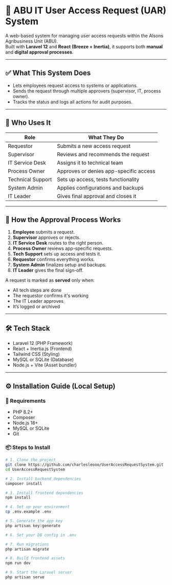 # 🚀 ABU IT User Access Request (UAR) System

A web-based system for managing user access requests within the Alsons Agribusiness Unit (ABU).  
Built with **Laravel 12** and **React (Breeze + Inertia)**, it supports both **manual** and **digital approval processes**.

---

## ✅ What This System Does

- Lets employees request access to systems or applications.
- Sends the request through multiple approvers (supervisor, IT, process owner).
- Tracks the status and logs all actions for audit purposes.

---

## 👥 Who Uses It

| Role               | What They Do                         |
|--------------------|--------------------------------------|
| Requestor          | Submits a new access request         |
| Supervisor         | Reviews and recommends the request   |
| IT Service Desk    | Assigns it to technical team         |
| Process Owner      | Approves or denies app-specific access |
| Technical Support  | Sets up access, tests functionality  |
| System Admin       | Applies configurations and backups   |
| IT Leader          | Gives final approval and closes it   |

---

## 🔄 How the Approval Process Works

1. **Employee** submits a request.
2. **Supervisor** approves or rejects.
3. **IT Service Desk** routes to the right person.
4. **Process Owner** reviews app-specific requests.
5. **Tech Support** sets up access and tests it.
6. **Requestor** confirms everything works.
7. **System Admin** finalizes setup and backups.
8. **IT Leader** gives the final sign-off.

A request is marked as **served** only when:
- All tech steps are done
- The requestor confirms it's working
- The IT Leader approves
- It’s logged or archived

---

## 🛠 Tech Stack

- Laravel 12 (PHP Framework)
- React + Inertia.js (Frontend)
- Tailwind CSS (Styling)
- MySQL or SQLite (Database)
- Node.js + Vite (Asset bundler)

---

## ⚙️ Installation Guide (Local Setup)

### 🔧 Requirements

- PHP 8.2+
- Composer
- Node.js 18+
- MySQL or SQLite
- Git

### 📦 Steps to Install

```bash
# 1. Clone the project
git clone https://github.com/charlesleooo/UserAccessRequestSystem.git
cd UserAccessRequestSystem

# 2. Install backend dependencies
composer install

# 3. Install frontend dependencies
npm install

# 4. Set up your environment
cp .env.example .env

# 5. Generate the app key
php artisan key:generate

# 6. Set your DB config in .env

# 7. Run migrations
php artisan migrate

# 8. Build frontend assets
npm run dev

# 9. Start the Laravel server
php artisan serve
